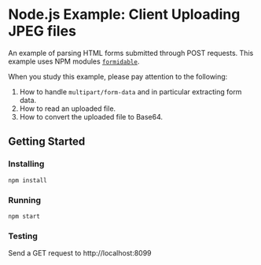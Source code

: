 # Node.js Example: Client Uploading JPEG files
An example of parsing HTML forms submitted through POST requests.  This example uses NPM modules [`formidable`](https://www.npmjs.com/package/formidable).

When you study this example, please pay attention to the following:
1. How to handle `multipart/form-data` and in particular extracting form data.
2. How to read an uploaded file.
3. How to convert the uploaded file to Base64.

## Getting Started

### Installing
```
npm install
```
### Running
```
npm start
```
### Testing
Send a GET request to http://localhost:8099
